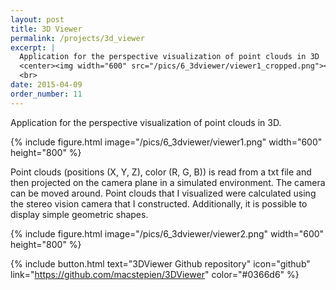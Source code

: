 ```yaml
---
layout: post
title: 3D Viewer
permalink: /projects/3d_viewer
excerpt: |
  Application for the perspective visualization of point clouds in 3D
  <center><img width="600" src="/pics/6_3dviewer/viewer1_cropped.png"></center>
  <br>
date: 2015-04-09
order_number: 11
---
```


Application for the perspective visualization of point clouds in 3D.

{% include figure.html image="/pics/6_3dviewer/viewer1.png" width="600" height="800" %}

Point clouds (positions (X, Y, Z), color (R, G, B)) is read from a txt file and then projected on the camera plane in a simulated environment. The camera can be moved around. Point clouds that I visualized were calculated using the stereo vision camera that I constructed. Additionally, it is possible to display simple geometric shapes.

{% include figure.html image="/pics/6_3dviewer/viewer2.png" width="600" height="800" %}

{% include button.html text="3DViewer Github repository" icon="github" link="https://github.com/macstepien/3DViewer" color="#0366d6" %}
